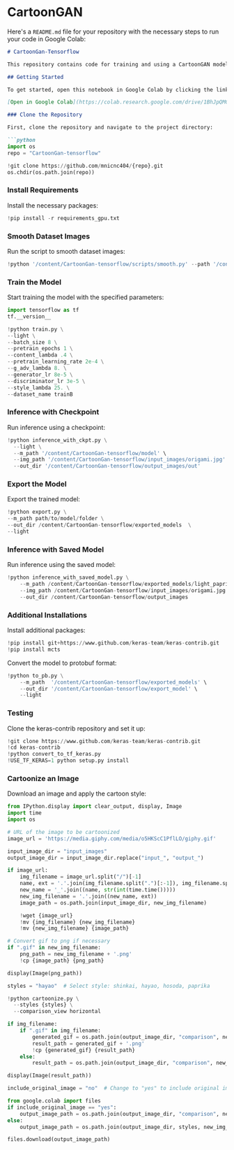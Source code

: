 # CartoonGAN

Here's a `README.md` file for your repository with the necessary steps to run your code in Google Colab:

```markdown
# CartoonGan-Tensorflow

This repository contains code for training and using a CartoonGAN model to transform images into cartoon-style images. The following instructions will guide you through setting up and running the model in Google Colab.

## Getting Started

To get started, open this notebook in Google Colab by clicking the link below:

[Open in Google Colab](https://colab.research.google.com/drive/1BhJpQMGSWOs3OQdjS5CcX5Yp77rEHz1M#scrollTo=KVK0kiqcUEh8)

### Clone the Repository

First, clone the repository and navigate to the project directory:

```python
import os
repo = "CartoonGan-tensorflow"

!git clone https://github.com/mnicnc404/{repo}.git
os.chdir(os.path.join(repo))
```


### Install Requirements

Install the necessary packages:

```python
!pip install -r requirements_gpu.txt
```

### Smooth Dataset Images

Run the script to smooth dataset images:

```python
!python '/content/CartoonGan-tensorflow/scripts/smooth.py' --path '/content/drive/MyDrive/Colab Notebooks/Datasets/GAN_DATASET'
```

### Train the Model

Start training the model with the specified parameters:

```python
import tensorflow as tf
tf.__version__

!python train.py \
--light \
--batch_size 8 \
--pretrain_epochs 1 \
--content_lambda .4 \
--pretrain_learning_rate 2e-4 \
--g_adv_lambda 8. \
--generator_lr 8e-5 \
--discriminator_lr 3e-5 \
--style_lambda 25. \
--dataset_name trainB
```

### Inference with Checkpoint

Run inference using a checkpoint:

```python
!python inference_with_ckpt.py \
  --light \
  --m_path '/content/CartoonGan-tensorflow/model' \
  --img_path '/content/CartoonGan-tensorflow/input_images/origami.jpg' \
  --out_dir '/content/CartoonGan-tensorflow/output_images/out'
```

### Export the Model

Export the trained model:

```python
!python export.py \
--m_path path/to/model/folder \
--out_dir /content/CartoonGan-tensorflow/exported_models  \
--light
```

### Inference with Saved Model

Run inference using the saved model:

```python
!python inference_with_saved_model.py \
    --m_path /content/CartoonGan-tensorflow/exported_models/light_paprika_SavedModel \
    --img_path /content/CartoonGan-tensorflow/input_images/origami.jpg \
    --out_dir /content/CartoonGan-tensorflow/output_images
```

### Additional Installations

Install additional packages:

```python
!pip install git+https://www.github.com/keras-team/keras-contrib.git
!pip install mcts
```

Convert the model to protobuf format:

```python
!python to_pb.py \
    --m_path  '/content/CartoonGan-tensorflow/exported_models' \
    --out_dir '/content/CartoonGan-tensorflow/export_model' \
    --light
```

### Testing

Clone the keras-contrib repository and set it up:

```python
!git clone https://www.github.com/keras-team/keras-contrib.git
!cd keras-contrib
!python convert_to_tf_keras.py
!USE_TF_KERAS=1 python setup.py install
```

### Cartoonize an Image

Download an image and apply the cartoon style:

```python
from IPython.display import clear_output, display, Image
import time
import os

# URL of the image to be cartoonized
image_url = 'https://media.giphy.com/media/o5HKScC1PflLO/giphy.gif'

input_image_dir = "input_images"
output_image_dir = input_image_dir.replace("input_", "output_")

if image_url:
    img_filename = image_url.split("/")[-1]
    name, ext = '.'.join(img_filename.split(".")[:-1]), img_filename.split(".")[-1]
    new_name = '_'.join((name, str(int(time.time()))))
    new_img_filename = '.'.join((new_name, ext))
    image_path = os.path.join(input_image_dir, new_img_filename)

    !wget {image_url}
    !mv {img_filename} {new_img_filename}
    !mv {new_img_filename} {image_path}

# Convert gif to png if necessary
if ".gif" in new_img_filename:
    png_path = new_img_filename + '.png'
    !cp {image_path} {png_path}

display(Image(png_path))

styles = "hayao"  # Select style: shinkai, hayao, hosoda, paprika

!python cartoonize.py \
  --styles {styles} \
  --comparison_view horizontal

if img_filename:
    if ".gif" in img_filename:
        generated_gif = os.path.join(output_image_dir, "comparison", new_img_filename)
        result_path = generated_gif + '.png'
        !cp {generated_gif} {result_path}
    else:
        result_path = os.path.join(output_image_dir, "comparison", new_img_filename)

display(Image(result_path))

include_original_image = "no"  # Change to "yes" to include original image in the output

from google.colab import files
if include_original_image == "yes":
    output_image_path = os.path.join(output_image_dir, "comparison", new_img_filename)
else:
    output_image_path = os.path.join(output_image_dir, styles, new_img_filename)

files.download(output_image_path)
```

